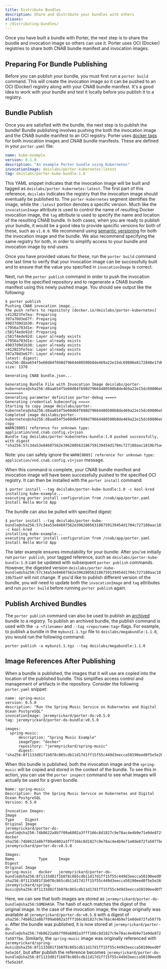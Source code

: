 ```yaml
---
title: Distribute Bundles
description: Share and distribute your bundles with others
aliases:
- /distributing-bundles/
---
```


Once you have built a bundle with Porter, the next step is to share the bundle and invocation image so others can use it. Porter uses OCI (Docker) registries to share both CNAB bundle manifest and invocation images.

## Preparing For Bundle Publishing

Before you can publish your bundle, you must first run a `porter build` command. This will create the invocation image so it can be pushed to an OCI (Docker) registry along with your CNAB bundle manifest. It's a good idea to work with your bundle and test it locally before you publish it to a registry.

## Bundle Publish

Once you are satisfied with the bundle, the next step is to publish the bundle! Bundle publishing involves pushing the both the invocation image and the CNAB bundle manifest to an OCI registry. Porter uses [docker tags](https://docs.docker.com/engine/reference/commandline/tag/) for both invocation images and CNAB bundle manifests. These are defined in your `porter.yaml` file:

```yaml
name: kube-example
version: 0.1.0
description: "An example Porter bundle using Kubernetes"
invocationImage: deislabs/porter-kubernetes:latest
tag: deislabs/porter-kube-bundle:1.0
```

This YAML snippet indicates that the invocation image will be built and tagged as `deislabs/porter-kubernetes:latest`. The first part of this reference, `deislabs` indicates the registry that the invocation image should eventually be published to. The `porter-kubernetes` segment identifies the image, while the `:latest` portion denotes a specific version. Much like the `invocationImage` attribute is used to control the name of resulting Docker invocation image, the `tag` attribute is used to specify the name and location of the resulting CNAB bundle. In both cases, when you are ready to publish your bundle, it would be a good idea to provide specific versions for both of these, such as `v1.0.0`. We recommend using [semantic versioning](https://semver.org/) for both the invocation image and the bundle. We also recommend specifying the same registry for both, in order to simplify access to your bundle and invocation image by end users.

Once you have provided values for these, run the `porter build` command one last time to verify that your invocation image can be successfully built and to ensure that the value you specified in `invocationImage` is correct.

Next, run the `porter publish` command in order to push the invocation image to the specified repository and to regenerate a CNAB bundle manifest using this newly pushed image. You should see output like the following:

```
$ porter publish
Pushing CNAB invocation image...
The push refers to repository [docker.io/deislabs/porter-kubernetes]
c412023fe7ea: Preparing
397a70d3e67f: Preparing
49037d9d1b30: Preparing
c7956a703d1e: Preparing
c581f4ede92d: Preparing
c581f4ede92d: Layer already exists
c7956a703d1e: Layer already exists
49037d9d1b30: Layer already exists
c412023fe7ea: Layer already exists
397a70d3e67f: Layer already exists
latest: digest: sha256:d8aa654f5e60d64f698d79664480500b8de469a22e15dc69806e8172848e17d6 size: 1370

Generating CNAB bundle.json...

Generating Bundle File with Invocation Image deislabs/porter-kubernetes@sha256:d8aa654f5e60d64f698d79664480500b8de469a22e15dc69806e8172848e17d6 =======>
Generating parameter definition porter-debug ====>
Generating credential kubeconfig ====>
Starting to copy image deislabs/porter-kubernetes@sha256:d8aa654f5e60d64f698d79664480500b8de469a22e15dc69806e8172848e17d6...
Completed image deislabs/porter-kubernetes@sha256:d8aa654f5e60d64f698d79664480500b8de469a22e15dc69806e8172848e17d6 copy
WARN[0005] reference for unknown type: application/vnd.cnab.config.v1+json
Bundle tag deislabs/porter-kubernetes-bundle:1.0 pushed successfully, with digest "sha256:57c34a53e84607562e396280563186759139454d1704c727180aac1819b75a4f"
```

Note: you can safely ignore the `WARN[0005] reference for unknown type: application/vnd.cnab.config.v1+json` message.

When this command is complete, your CNAB bundle manifest and invocation image will have been successfully pushed to the specified OCI registry. It can then be installed with the `porter install` command:

```
$ porter install --tag deislabs/porter-kube-bundle:1.0 -c kool-kred
installing kube-example...
executing porter install configuration from /cnab/app/porter.yaml
Install Hello World App
```

The bundle can also be pulled with specified digest:

```
$ porter install --tag deislabs/porter-kube-bundle@sha256:57c34a53e84607562e396280563186759139454d1704c727180aac1819b75a4f -c kool-kred
installing kube-example...
executing porter install configuration from /cnab/app/porter.yaml
Install Hello World App
```

The later example ensures immutability for your bundle. After you've initially run `porter publish`, your tagged reference, such as `deislabs/porter-kube-bundle:1.0` can be updated with subsequent `porter publish` commands. However, the digested version `deislabs/porter-kube-bundle@sha256:57c34a53e84607562e396280563186759139454d1704c727180aac1819b75a4f` will not change. If you'd like to publish different version of the bundle, you will need to update both the `invocationImage` and `tag` attributes and run `porter build` before running `porter publish` again.

## Publish Archived Bundles

The `porter publish` command can also be used to publish an [archived](/archive-bundles/) bundle to a registry. To publish an archived bundle, the publish command is used with the `-a <filename>` and `--tag <repo/name:tag>` flags. For example, to publish a bundle in the `mybunz1.1.tgz` file to `deislabs/megabundle:1.1.0`, you would run the following command:

```
porter publish -a mybunz1.1.tgz --tag deislabs/megabundle:1.1.0
```

## Image References After Publishing

When a bundle is published, the images that it will use are copied into the location of the published bundle. This simplifies access control and management of artifacts in the repository. Consider the following `porter.yaml` snippet:

```
name: spring-music
version: 0.5.0
description: "Run the Spring Music Service on Kubernetes and Digital Ocean PostgreSQL"
invocationImage: jeremyrickard/porter-do:v0.5.0
tag: jeremyrickard/porter-do-bundle:v0.5.0

images:
  spring-music:
      description: "Spring Music Example"
      imageType: "docker"
      repository: "jeremyrickard/spring-music"
      digest: "sha256:8f1133d81f1b078c865cdb11d17d1ff15f55c449d3eecca50190eed0f5e5e26f"
```

When this bundle is published, both the invocation image and the `spring-music` will be copied and stored in the context of the bundle. To see this in action, you can use the `porter inspect` command to see what images will actually be used for a given bundle.

```
Name: spring-music
Description: Run the Spring Music Service on Kubernetes and Digital Ocean PostgreSQL
Version: 0.5.0

Invocation Images:
Image                                                                                                    Type     Digest                                                                    Original Image
jeremyrickard/porter-do-bundle@sha256:74b8622a8b7f09a6802a3fff166c8d1827c9e78ac4e4b9e71e0de872fa5077be   docker   sha256:74b8622a8b7f09a6802a3fff166c8d1827c9e78ac4e4b9e71e0de872fa5077be   jeremyrickard/porter-do:v0.5.0

Images:
Name           Type     Image                                                                                                    Digest                                                                    Original Image
spring-music   docker   jeremyrickard/porter-do-bundle@sha256:8f1133d81f1b078c865cdb11d17d1ff15f55c449d3eecca50190eed0f5e5e26f   sha256:8f1133d81f1b078c865cdb11d17d1ff15f55c449d3eecca50190eed0f5e5e26f   jeremyrickard/spring-music@sha256:8f1133d81f1b078c865cdb11d17d1ff15f55c449d3eecca50190eed0f5e5e26f
```

Here, we can see that both images are stored as `jeremyrickard/porter-do-bundle@sha256:SOMEHASH`. The hash of each matches the digest of the original image. In the case of the invocation image, the image originally was available at `jeremyrickard/porter-do:v0.5.0` with a digest of `sha256:74b8622a8b7f09a6802a3fff166c8d1827c9e78ac4e4b9e71e0de872fa5077be`. After the bundle was published, it is now stored at `jeremyrickard/porter-do-bundle@sha256:74b8622a8b7f09a6802a3fff166c8d1827c9e78ac4e4b9e71e0de872fa5077be`. Similarly, the `spring-music` image was originally referenced with `jeremyrickard/spring-music@sha256:8f1133d81f1b078c865cdb11d17d1ff15f55c449d3eecca50190eed0f5e5e26f`, but after publish the reference becomes `jeremyrickard/porter-do-bundle@sha256:8f1133d81f1b078c865cdb11d17d1ff15f55c449d3eecca50190eed0f5e5e26f`.
